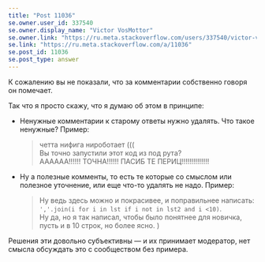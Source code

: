 ```yaml
---
title: "Post 11036"
se.owner.user_id: 337540
se.owner.display_name: "Victor VosMottor"
se.owner.link: "https://ru.meta.stackoverflow.com/users/337540/victor-vosmottor"
se.link: "https://ru.meta.stackoverflow.com/a/11036"
se.post_id: 11036
se.post_type: answer
---
```

<p>К сожалению вы не показали, что за комментарии собственно говоря он помечает.</p>
<p>Так что я просто скажу, что я думаю об этом в принципе:</p>
<ul>
<li>Ненужные комментарии к старому ответы нужно удалять. Что такое ненужные? Пример:
<blockquote>
<p>четта нифига нироботает (((<br>
Вы точно запустили этот код из под рута?<br>
АААААА!!!!!! ТОЧНА!!!!!! ПАСИБ ТЕ ПЕРИЦ!!!!!!!!!!!!!!</p>
</blockquote>
</li>
<li>Ну а полезные комменты, то есть те которые со смыслом или полезное уточнение, или еще что-то удалять не надо. Пример:
<blockquote>
<p>Ну ведь здесь можно и покрасивее, и поправильнее написать: <code>','.join(i for i in lst if i not in lst2 and i &lt;10)</code>. <br>
Ну да, но я так написал, чтобы было понятнее для новичка, пусть и в 10 строк, но более ясно. )</p>
</blockquote>
</li>
</ul>
<p>Решения эти довольно субъективны — и их принимает модератор, нет смысла обсуждать это с сообществом без примера.</p>
